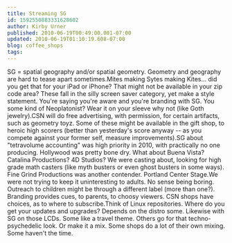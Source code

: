```yaml
---
title: Streaming SG
id: 1592550883331628602
author: Kirby Urner
published: 2010-06-19T00:49:00.001-07:00
updated: 2010-06-19T01:10:19.608-07:00
blog: coffee_shops
tags: 
---
```


SG = spatial geography and/or spatial geometry.  Geometry and geography are hard to tease apart sometimes.Mites making Sytes making Kites... did you get that for your iPad or iPhone?  That might not be available in your zip code area?  These fall in the silly screen saver category, yet make a style statement.  You're saying you're aware and you're branding with SG.  You some kind of Neoplatonist?  Wear it on your sleeve why not (like Goth jewelry).CSN will do free advertising, with permission, for certain artifacts, such as geometry toyz.  Some of these might be available in the gift shop, to heroic high scorers (better than yesterday's score anyway -- as you compete against your former self, measure improvements).SG about "tetravolume accounting" was high priority in 2010, with practically no one producing. Hollywood was pretty bone dry.  What about Buena Vista?  Catalina Productions?  4D Studios? We were casting about, looking for high grade math casters (like myth busters or even ghost busters in some ways).  Fine Grind Productions was another contender.  Portland Center Stage.We were not trying to keep it uninteresting to adults.  No sense being boring.  Outreach to children might be through a different label (more than one?).  Branding provides cues, to parents, to choosy viewers.  CSN shops have choices, as to where to subscribe.Think of Linux repositories.  Where do you get your updates and upgrades?  Depends on the distro some.  Likewise with SG on those LCDs.  Some like a travel theme.  Others go for that techno-psychedelic look.  Or make it a mix.  Some shops do a lot of their own mixing.  Some haven't the time.